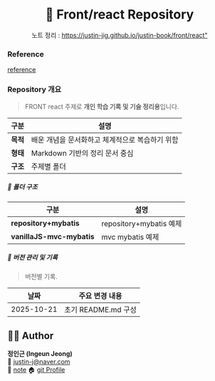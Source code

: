 

<h1 align="center">📘 Front/react Repository</h1>
<p align="center">
  <span>노트 정리 : <a href="https://justin-jig.github.io/justin-book/front/react">https://justin-jig.github.io/justin-book/front/react"</a></span><br/>
</p>

### Reference
 [reference](https://ko.react.dev/reference/react)

### Repository 개요
> FRONT react 주제로 **개인 학습 기록 및 기술 정리용**입니다.  

| 구분 | 설명 |
|------|------|
| **목적** | 배운 개념을 문서화하고 체계적으로 복습하기 위함 |
| **형태** | Markdown 기반의 정리 문서 중심 |
| **구조** | 주제별 폴더 |

##### 📂 폴더 구조
| 구분 | 설명 |
|------|------|
| **repository+mybatis** | repository+mybatis 예제 |
| **vanillaJS-mvc-mybatis** | mvc mybatis 예제 |

##### 🧾 버전 관리 및 기록
> 버전별 기록.

| 날짜 | 주요 변경 내용 |
|------|----------------|
| 2025-10-21 | 초기 README.md 구성 |



## 🧑‍💻 Author
**정인근 (Ingeun Jeong)**  
📧 [justin-j@naver.com](mailto:justin-j@naver.com)  
🧾 [note](https://justin-jig.github.io/justin-book)
🏠 [git Profile](https://github.com/justin-jig)

